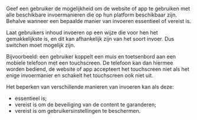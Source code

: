 <!-- @license CC0-1.0 -->

Geef een gebruiker de mogelijkheid om de website of app te gebruiken met alle beschikbare invoermanieren die op hun platform beschikbaar zijn. Behalve wanneer een bepaalde manier van invoeren essentieel of vereist is.

Laat gebruikers inhoud invoeren op een wijze die voor hen het gemakkelijkste is, en dit kan afhankelijk zijn van het soort invoer. Dus switchen moet mogelijk zijn.

Bijvoorbeeld: een gebruiker koppelt een muis en toetsenbord aan een mobiele telefoon met een touchscreen. De telefoon kan dan hiermee worden bediend, de website of app accepteert het touchscreen niet als het enige invoermanier en schakelt het touchscreen ook niet uit.

Het beperken van verschillende manieren van invoeren kan als deze:

- essentieel is;
- vereist is om de beveiliging van de content te garanderen;
- vereist is om gebruikersinstellingen te beschermen.
